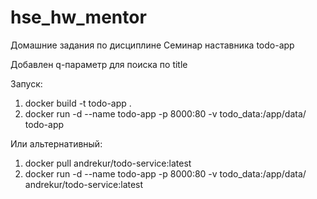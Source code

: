 # hse_hw_mentor
Домашние задания по дисциплине Семинар наставника todo-app

Добавлен q-параметр для поиска по title

Запуск:
1) docker build -t todo-app .
2) docker run -d --name todo-app -p 8000:80 -v todo_data:/app/data/ todo-app

Или альтернативный:
1) docker pull andrekur/todo-service:latest
2) docker run -d --name todo-app -p 8000:80 -v todo_data:/app/data/ andrekur/todo-service:latest